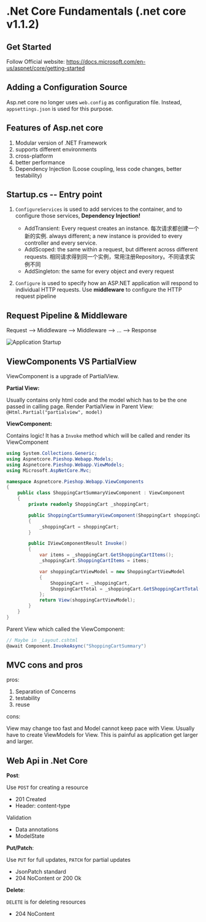 # .Net Core Fundamentals (.net core v1.1.2)

## Get Started

Follow Official website: <https://docs.microsoft.com/en-us/aspnet/core/getting-started>

## Adding a Configuration Source

Asp.net core no longer uses `web.config` as configuration file. Instead, `appsettings.json` is used for this purpose.

## Features of Asp.net core

1. Modular version of .NET Framework
1. supports different environments
1. cross-platform
1. better performance
1. Dependency Injection (Loose coupling, less code changes, better testability)

## Startup.cs -- Entry point

1. `ConfigureServices` is used to add services to the container, and to configure those services, **Dependency Injection!**

    - AddTransient: Every request creates an instance. 每次请求都创建一个新的实例. always different; a new instance is provided to every controller and every service.
    - AddScoped: the same within a request, but different across different requests. 相同请求得到同一个实例，常用注册Repository。不同请求实例不同
    - AddSingleton: the same for every object and every request

1. `Configure` is used to specify how an ASP.NET application will respond to individual HTTP requests. Use **middleware** to configure the HTTP request pipeline

## Request Pipeline & Middleware

Request --> Middleware --> Middleware --> ... --> Response

![Application Startup](http://om1o84p1p.bkt.clouddn.com//1500541281.png)

## ViewComponents VS PartialView

ViewComponent is a upgrade of PartialView.

**Partial View:**

Usually contains only html code and the model which has to be the one passed in calling page. Render PartialView in Parent View: `@Html.Partial("partialview", model)`

**ViewComponent:**

Contains logic! It has a `Invoke` method which will be called and render its ViewComponent

```csharp
using System.Collections.Generic;
using Aspnetcore.Pieshop.Webapp.Models;
using Aspnetcore.Pieshop.Webapp.ViewModels;
using Microsoft.AspNetCore.Mvc;

namespace Aspnetcore.Pieshop.Webapp.ViewComponents
{
    public class ShoppingCartSummaryViewComponent : ViewComponent
    {
        private readonly ShoppingCart _shoppingCart;

        public ShoppingCartSummaryViewComponent(ShoppingCart shoppingCart)
        {
            _shoppingCart = shoppingCart;
        }

        public IViewComponentResult Invoke()
        {
            var items = _shoppingCart.GetShoppingCartItems();
            _shoppingCart.ShoppingCartItems = items;

            var shoppingCartViewModel = new ShoppingCartViewModel
            {
                ShoppingCart = _shoppingCart,
                ShoppingCartTotal = _shoppingCart.GetShoppingCartTotal()
            };
            return View(shoppingCartViewModel);
        }
    }
}
```

Parent View which called the ViewComponent:

```csharp
// Maybe in _Layout.cshtml
@await Component.InvokeAsync("ShoppingCartSummary")
```

## MVC cons and pros

pros:

1. Separation of Concerns
1. testability
1. reuse

cons:

View may change too fast and Model cannot keep pace with View. Usually have to create ViewModels for View. This is painful as application get larger and larger.

## Web Api in .Net Core

**Post**:

Use `POST` for creating a resource

- 201 Created
- Header: content-type

Validation

- Data annotations
- ModelState

**Put/Patch**:

Use `PUT` for full updates, `PATCH` for partial updates

- JsonPatch standard
- 204 NoContent or 200 Ok

**Delete**:

`DELETE` is for deleting resources

- 204 NoContent